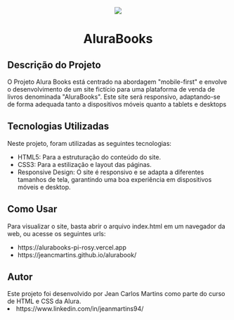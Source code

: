 <p align="center">
<img loading="lazy" src="http://img.shields.io/static/v1?label=STATUS&message=Concluido&color=GREEN&style=for-the-badge"/>
</p>


<h1 align="center">AluraBooks</h1>
</div>

<h2>Descrição do Projeto</h2>
O Projeto Alura Books está centrado na abordagem "mobile-first" e envolve o desenvolvimento de um site fictício para uma plataforma de venda de livros denominada "AluraBooks". Este site será responsivo, adaptando-se de forma adequada tanto a dispositivos móveis quanto a tablets e desktops

<h2>Tecnologias Utilizadas</h2>

Neste projeto, foram utilizadas as seguintes tecnologias:
<ul> 
  <li>HTML5: Para a estruturação do conteúdo do site.</li>
  <li>CSS3: Para a estilização e layout das páginas.</li>
  <li>Responsive Design: O site é responsivo e se adapta a diferentes tamanhos de tela, garantindo uma boa experiência em dispositivos móveis e desktop.</li>
</ul>
<h2>Como Usar</h2>
Para visualizar o site, basta abrir o arquivo index.html em um navegador da web, ou acesse os seguintes urls: 
<ul>
  <li>https://alurabooks-pi-rosy.vercel.app</li>
  <li>https://jeancmartins.github.io/alurabook/</li>
</ul>

<h2>Autor</h2>
Este projeto foi desenvolvido por Jean Carlos Martins como parte do curso de HTML e CSS da Alura.
<li>https://www.linkedin.com/in/jeanmartins94/</li>
